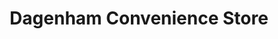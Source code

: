 ---
title: "Dagenham Convenience Store"
url: /dagenham/dagenham-convenience-store/
shop: convenience
---